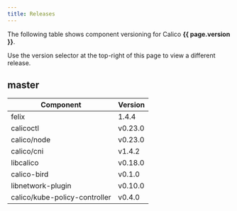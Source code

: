 ```yaml
---
title: Releases
---
```


The following table shows component versioning for Calico  **{{ page.version }}**.

Use the version selector at the top-right of this page to view a different release.

## master

| Component              | Version |
|------------------------|---------|
| felix                  | 1.4.4  |
| calicoctl              | v0.23.0 |
| calico/node            | v0.23.0 |
| calico/cni             | v1.4.2  |
| libcalico              | v0.18.0 |
| calico-bird            | v0.1.0  |
| libnetwork-plugin      | v0.10.0 |
| calico/kube-policy-controller | v0.4.0  |
